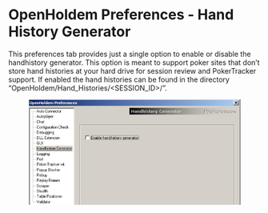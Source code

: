 # OpenHoldem Preferences - Hand History Generator

This preferences tab provides just a single option to enable or disable
the handhistory generator. This option is meant to support poker sites
that don’t store hand histories at your hard drive for session review
and PokerTracker support. If enabled the hand histories can be found in
the directory “OpenHoldem/Hand_Histories/\<SESSION_ID\>/”.

<figure>
<img src="images/openholdem/preferences/preferences_handhistory.jpg" />
</figure>
